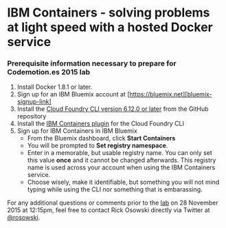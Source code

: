 # IBM Containers - solving problems at light speed with a hosted Docker service
### Prerequisite information necessary to prepare for Codemotion.es 2015 lab

1.  Install Docker 1.8.1 or later.
2.  Sign up for an IBM Bluemix account at [https://bluemix.net][bluemix-signup-link]
3.  Install the [Cloud Foundry CLI version 6.12.0 or later][cloud-foundry-cli] from the GitHub repository
4.  Install the [IBM Containers plugin][ibm-containers-cli] for the Cloud Foundry CLI
5.  Sign up for IBM Containers in IBM Bluemix 
    * From the Bluemix dashboard, click **Start Containers**  
    * You will be prompted to **Set registry namespace**.  
    * Enter in a memorable, but usable registry name.  You can only set this value **once** and it cannot be changed afterwards.  This registry name is used across your account when using the IBM Containers service.
    * Choose wisely, make it identifiable, but something you will not mind typing while using the CLI nor something that is embarassing.

For any additional questions or comments prior to the [lab][lab-url] on 28 November 2015 at 12:15pm, feel free to contact Rick Osowski directly via Twitter at [@rosowski](https://twitter.com/rosowski).


[bluemix-signup-link]: https://ibm.biz/codemotion
[cloud-foundry-cli]: https://github.com/cloudfoundry/cli/releases
[ibm-containers-cli]: https://www.ng.bluemix.net/docs/containers/container_cli_cfic.html#container_cli_cfic_install
[lab-url]: http://2015.codemotion.es/agenda.html#5699289732874240/49554007
